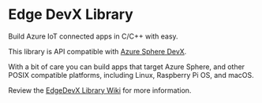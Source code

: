 # Edge DevX Library

Build Azure IoT connected apps in C/C++ with easy.

This library is API compatible with [Azure Sphere DevX](https://github.com/Azure-Sphere-DevX/AzureSphereDevX.Examples).

With a bit of care you can build apps that target Azure Sphere, and other POSIX compatible platforms, including Linux, Raspberry Pi OS, and macOS.

Review the [EdgeDevX Library Wiki](https://github.com/Azure-Sphere-DevX/EdgeDevX.Examples/wiki) for more information.
